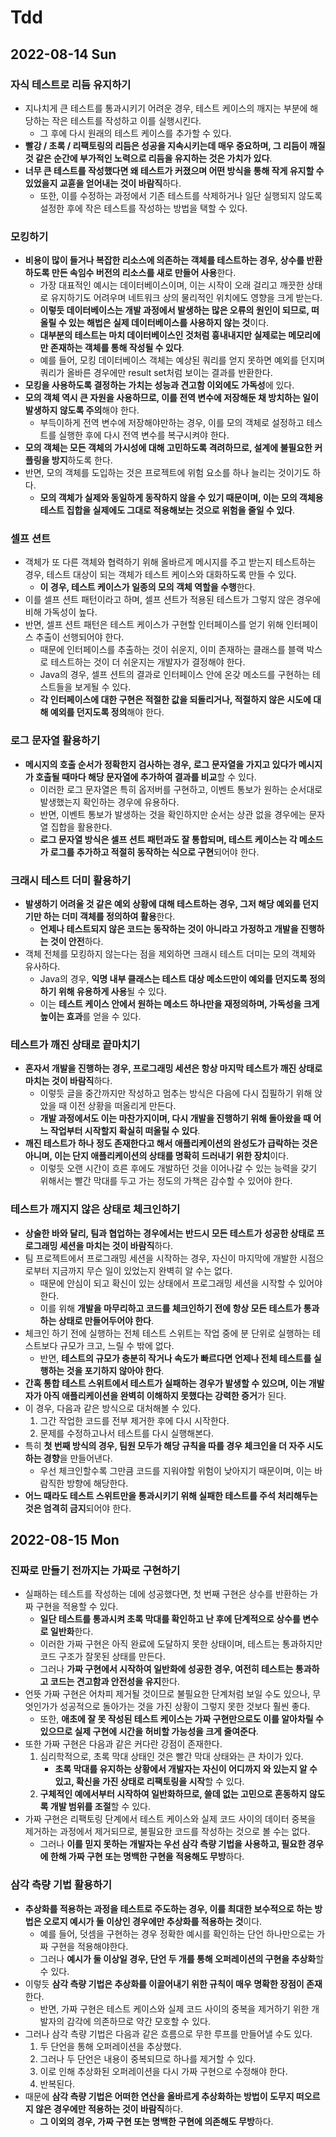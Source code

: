# Tdd
## 2022-08-14 Sun
### 자식 테스트로 리듬 유지하기
* 지나치게 큰 테스트를 통과시키기 어려운 경우, 테스트 케이스의 깨지는 부분에 해당하는 작은 테스트를 작성하고 이를 실행시킨다.
  * 그 후에 다시 원래의 테스트 케이스를 추가할 수 있다.
* **빨강 / 초록 / 리팩토링의 리듬은 성공을 지속시키는데 매우 중요하며, 그 리듬이 깨질 것 같은 순간에 부가적인 노력으로 리듬을 유지하는 것은 가치가 있다**.
* **너무 큰 테스트를 작성했다면 왜 테스트가 커졌으며 어떤 방식을 통해 작게 유지할 수 있었을지 교휸을 얻어내는 것이 바람직**하다.
  * 또한, 이를 수정하는 과정에서 기존 테스트를 삭제하거나 일단 실행되지 않도록 설정한 후에 작은 테스트를 작성하는 방법을 택할 수 있다.

### 모킹하기
* **비용이 많이 들거나 복잡한 리소스에 의존하는 객체를 테스트하는 경우, 상수를 반환하도록 만든 속임수 버전의 리소스를 새로 만들어 사용**한다.
  * 가장 대표적인 예시는 데이터베이스이며, 이는 시작이 오래 걸리고 깨끗한 상태로 유지하기도 어려우며 네트워크 상의 물리적인 위치에도 영향을 크게 받는다.
  * **이렇듯 데이터베이스는 개발 과정에서 발생하는 많은 오류의 원인이 되므로, 떠올릴 수 있는 해법은 실제 데이터베이스를 사용하지 않는 것**이다. 
  * **대부분의 테스트는 마치 데이터베이스인 것처럼 흉내내지만 실제로는 메모리에만 존재하는 객체를 통해 작성될 수 있다**.
  * 예를 들어, 모킹 데이터베이스 객체는 예상된 쿼리를 얻지 못하면 예외를 던지며 쿼리가 올바른 경우에만 result set처럼 보이는 결과를 반환한다.
* **모킹을 사용하도록 결정하는 가치는 성능과 견고함 이외에도 가독성**에 있다.
* **모의 객체 역시 큰 자원을 사용하므로, 이를 전역 변수에 저장해둔 채 방치하는 일이 발생하지 않도록 주의**해야 한다.
  * 부득이하게 전역 변수에 저장해야만하는 경우, 이를 모의 객체로 설정하고 테스트를 실행한 후에 다시 전역 변수를 복구시켜야 한다.
* **모의 객체는 모든 객체의 가시성에 대해 고민하도록 격려하므로, 설계에 불필요한 커플링을 방지**하도록 한다.
* 반면, 모의 객체를 도입하는 것은 프로젝트에 위험 요소를 하나 늘리는 것이기도 하다.
  * **모의 객체가 실제와 동일하게 동작하지 않을 수 있기 때문이며, 이는 모의 객체용 테스트 집합을 실제에도 그대로 적용해보는 것으로 위험을 줄일 수 있다**.

### 셀프 션트
* 객체가 또 다른 객체와 협력하기 위해 올바르게 메시지를 주고 받는지 테스트하는 경우, 테스트 대상이 되는 객체가 테스트 케이스와 대화하도록 만들 수 있다.
  * **이 경우, 테스트 케이스가 일종의 모의 객체 역할을 수행**한다.
* 이를 셀프 션트 패턴이라고 하며, 셀프 션트가 적용된 테스트가 그렇지 않은 경우에 비해 가독성이 높다.
* 반면, 셀프 션트 패턴은 테스트 케이스가 구현할 인터페이스를 얻기 위해 인터페이스 추출이 선행되어야 한다.
  * 때문에 인터페이스를 추출하는 것이 쉬운지, 이미 존재하는 클래스를 블랙 박스로 테스트하는 것이 더 쉬운지는 개발자가 결정해야 한다.
  * Java의 경우, 셀프 션트의 결과로 인터페이스 안에 온갖 메소드를 구현하는 테스트들을 보게될 수 있다.
  * **각 인터페이스에 대한 구현은 적절한 값을 되돌리거나, 적절하지 않은 시도에 대해 예외를 던지도록 정의**해야 한다.

### 로그 문자열 활용하기
* **메시지의 호출 순서가 정확한지 검사하는 경우, 로그 문자열을 가지고 있다가 메시지가 호출될 때마다 해당 문자열에 추가하여 결과를 비교**할 수 있다.
  * 이러한 로그 문자열은 특히 옵저버를 구현하고, 이벤트 통보가 원하는 순서대로 발생했는지 확인하는 경우에 유용하다.
  * 반면, 이벤트 통보가 발생하는 것을 확인하지만 순서는 상관 없을 경우에는 문자열 집합을 활용한다.
  * **로그 문자열 방식은 셀프 션트 패턴과도 잘 통합되며, 테스트 케이스는 각 메소드가 로그를 추가하고 적절히 동작하는 식으로 구현**되어야 한다.

### 크래시 테스트 더미 활용하기
* **발생하기 어려울 것 같은 예외 상황에 대해 테스트하는 경우, 그저 해당 예외를 던지기만 하는 더미 객체를 정의하여 활용**한다.
  * **언제나 테스트되지 않은 코드는 동작하는 것이 아니라고 가정하고 개발을 진행하는 것이 안전**하다.
* 객체 전체를 모킹하지 않는다는 점을 제외하면 크래시 테스트 더미는 모의 객체와 유사하다.
  * Java의 경우, **익명 내부 클래스는 테스트 대상 메소드만이 예외를 던지도록 정의하기 위해 유용하게 사용**될 수 있다.
  * 이는 **테스트 케이스 안에서 원하는 메소드 하나만을 재정의하며, 가독성을 크게 높이는 효과**를 얻을 수 있다.

### 테스트가 깨진 상태로 끝마치기
* **혼자서 개발을 진행하는 경우, 프로그래밍 세션은 항상 마지막 테스트가 깨진 상태로 마치는 것이 바람직**하다.
  * 이렇듯 글을 중간까지만 작성하고 멈추는 방식은 다음에 다시 집필하기 위해 앉았을 때 이전 상황을 떠올리게 만든다.
  * **개발 과정에서도 이는 마찬가지이며, 다시 개발을 진행하기 위해 돌아왔을 때 어느 작업부터 시작할지 확실히 떠올릴 수 있다**.
* **깨진 테스트가 하나 정도 존재한다고 해서 애플리케이션의 완성도가 급락하는 것은 아니며, 이는 단지 애플리케이션의 상태를 명확히 드러내기 위한 장치**이다.
  * 이렇듯 오랜 시간이 흐른 후에도 개발하던 것을 이어나갈 수 있는 능력을 갖기 위해서는 빨간 막대를 두고 가는 정도의 가책은 감수할 수 있어야 한다.

### 테스트가 깨지지 않은 상태로 체크인하기
* **상술한 바와 달리, 팀과 협업하는 경우에서는 반드시 모든 테스트가 성공한 상태로 프로그래밍 세션을 마치는 것이 바람직**하다. 
* 팀 프로젝트에서 프로그래밍 세션을 시작하는 경우, 자신이 마지막에 개발한 시점으로부터 지금까지 무슨 일이 있었는지 완벽히 알 수는 없다.
  * 때문에 안심이 되고 확신이 있는 상태에서 프로그래밍 세션을 시작할 수 있어야 한다.
  * 이를 위해 **개발을 마무리하고 코드를 체크인하기 전에 항상 모든 테스트가 통과하는 상태로 만들어두어야 한다**.
* 체크인 하기 전에 실행하는 전체 테스트 스위트는 작업 중에 분 단위로 실행하는 테스트보다 규모가 크고, 느릴 수 밖에 없다.
  * 반면, **테스트의 규모가 충분히 작거나 속도가 빠르다면 언제나 전체 테스트를 실행하는 것을 포기하지 않아야 한다**.
* **간혹 통합 테스트 스위트에서 테스트가 실패하는 경우가 발생할 수 있으며, 이는 개발자가 아직 애플리케이션을 완벽히 이해하지 못했다는 강력한 증거**가 된다.
* 이 경우, 다음과 같은 방식으로 대처해볼 수 있다.
  1. 그간 작업한 코드를 전부 제거한 후에 다시 시작한다.
  2. 문제를 수정하고나서 테스트를 다시 실행해본다.
* 특히 **첫 번째 방식의 경우, 팀원 모두가 해당 규칙을 따를 경우 체크인을 더 자주 시도하는 경향**을 만들어낸다.
  * 우선 체크인할수록 그만큼 코드를 지워야할 위험이 낮아지기 때문이며, 이는 바람직한 방향에 해당한다.
* **어느 때라도 테스트 스위트만을 통과시키기 위해 실패한 테스트를 주석 처리해두는 것은 엄격히 금지**되어야 한다.

## 2022-08-15 Mon
### 진짜로 만들기 전까지는 가짜로 구현하기
* 실패하는 테스트를 작성하는 데에 성공했다면, 첫 번째 구현은 상수를 반환하는 가짜 구현을 적용할 수 있다.
  * **일단 테스트를 통과시켜 초록 막대를 확인하고 난 후에 단계적으로 상수를 변수로 일반화**한다.
  * 이러한 가짜 구현은 아직 완료에 도달하지 못한 상태이며, 테스트는 통과하지만 코드 구조가 잘못된 상태를 만든다.
  * 그러나 **가짜 구현에서 시작하여 일반화에 성공한 경우, 여전히 테스트는 통과하고 코드는 견고함과 안전성을 유지**한다.
* 언뜻 가짜 구현은 어차피 제거될 것이므로 불필요한 단계처럼 보일 수도 있으나, 무엇인가가 성공적으로 돌아가는 것을 가진 상황이 그렇지 못한 것보다 훨씬 좋다.
  * 또한, **애초에 잘 못 작성된 테스트 케이스는 가짜 구현만으로도 이를 알아차릴 수 있으므로 실제 구현에 시간을 허비할 가능성을 크게 줄여준다**.
* 또한 가짜 구현은 다음과 같은 커다란 강점이 존재한다.
  1. 심리학적으로, 초록 막대 상태인 것은 빨간 막대 상태와는 큰 차이가 있다.
     * **초록 막대를 유지하는 상황에서 개발자는 자신이 어디까지 와 있는지 알 수 있고, 확신을 가진 상태로 리팩토링을 시작**할 수 있다.
  2. **구체적인 예에서부터 시작하여 일반화하므로, 쓸데 없는 고민으로 혼동하지 않도록 개발 범위를 조절**할 수 있다.
* 가짜 구현은 리팩토링 단계에서 테스트 케이스와 실제 코드 사이의 데이터 중복을 제거하는 과정에서 제거되므로, 불필요한 코드를 작성하는 것으로 볼 수는 없다.
  * 그러나 **이를 믿지 못하는 개발자는 우선 삼각 측량 기법을 사용하고, 필요한 경우에 한해 가짜 구현 또는 명백한 구현을 적용해도 무방**하다.

### 삼각 측량 기법 활용하기
* **추상화를 적용하는 과정을 테스트로 주도하는 경우, 이를 최대한 보수적으로 하는 방법은 오로지 예시가 둘 이상인 경우에만 추상화를 적용하는 것**이다.
  * 예를 들어, 덧셈을 구현하는 경우 정확한 예시를 확인하는 단언 하나만으로는 가짜 구현을 적용해야한다.
  * 그러나 **예시가 둘 이상일 경우, 단언 두 개를 통해 오퍼레이션의 구현을 추상화**할 수 있다.
* 이렇듯 **삼각 측량 기법은 추상화를 이끌어내기 위한 규칙이 매우 명확한 장점이 존재**한다.
  * 반면, 가짜 구현은 테스트 케이스와 실제 코드 사이의 중복을 제거하기 위한 개발자의 감각에 의존하므로 약간 모호할 수 있다.
* 그러나 삼각 측량 기법은 다음과 같은 흐름으로 무한 루프를 만들어낼 수도 있다.
  1. 두 단언을 통해 오퍼레이션을 추상했다.
  2. 그러나 두 단언은 내용이 중복되므로 하나를 제거할 수 있다.
  3. 이로 인해 추상화된 오퍼레이션을 다시 가짜 구현으로 수정해야 한다.
  4. 반복된다.
* 때문에 **삼각 측량 기법은 어떠한 연산을 올바르게 추상화하는 방법이 도무지 떠오르지 않은 경우에만 적용하는 것이 바람직**하다.
  * **그 이외의 경우, 가짜 구현 또는 명백한 구현에 의존해도 무방**하다.